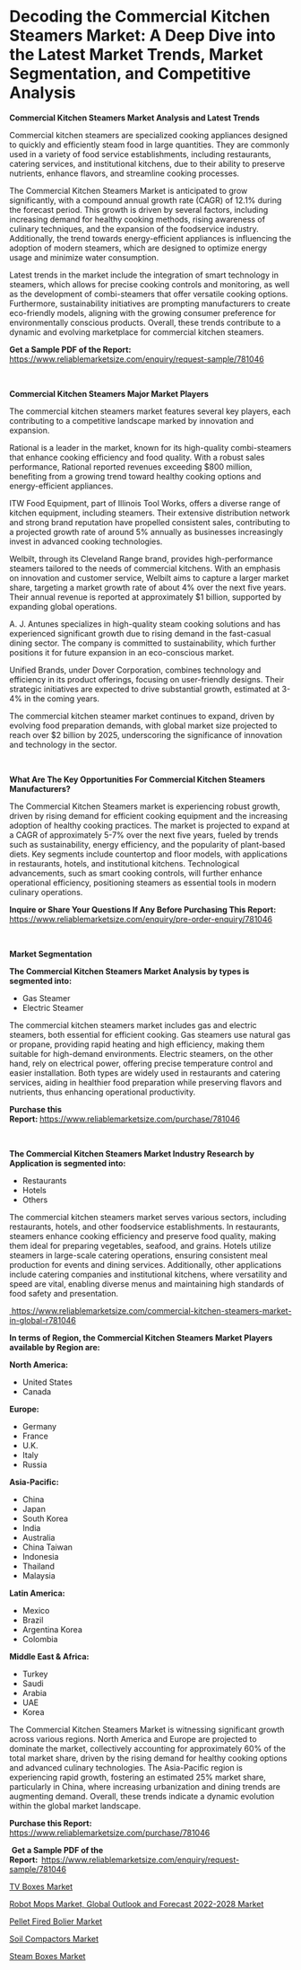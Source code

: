 <p><h1>Decoding the Commercial Kitchen Steamers Market: A Deep Dive into the Latest Market Trends, Market Segmentation, and Competitive Analysis</h1></p><p><strong>Commercial Kitchen Steamers Market Analysis and Latest Trends</strong></p>
<p><p>Commercial kitchen steamers are specialized cooking appliances designed to quickly and efficiently steam food in large quantities. They are commonly used in a variety of food service establishments, including restaurants, catering services, and institutional kitchens, due to their ability to preserve nutrients, enhance flavors, and streamline cooking processes.</p><p>The Commercial Kitchen Steamers Market is anticipated to grow significantly, with a compound annual growth rate (CAGR) of 12.1% during the forecast period. This growth is driven by several factors, including increasing demand for healthy cooking methods, rising awareness of culinary techniques, and the expansion of the foodservice industry. Additionally, the trend towards energy-efficient appliances is influencing the adoption of modern steamers, which are designed to optimize energy usage and minimize water consumption.</p><p>Latest trends in the market include the integration of smart technology in steamers, which allows for precise cooking controls and monitoring, as well as the development of combi-steamers that offer versatile cooking options. Furthermore, sustainability initiatives are prompting manufacturers to create eco-friendly models, aligning with the growing consumer preference for environmentally conscious products. Overall, these trends contribute to a dynamic and evolving marketplace for commercial kitchen steamers.</p></p>
<p><strong>Get a Sample PDF of the Report:&nbsp;</strong> <a href="https://www.reliablemarketsize.com/enquiry/request-sample/781046?utm_campaign=1398&utm_medium=2&utm_source=Github&utm_content=ia&utm_term=15102024&utm_id=commercial-kitchen-steamers">https://www.reliablemarketsize.com/enquiry/request-sample/781046</a></p>
<p>&nbsp;</p>
<p><strong>Commercial Kitchen Steamers Major Market Players</strong></p>
<p><p>The commercial kitchen steamers market features several key players, each contributing to a competitive landscape marked by innovation and expansion.</p><p>Rational is a leader in the market, known for its high-quality combi-steamers that enhance cooking efficiency and food quality. With a robust sales performance, Rational reported revenues exceeding $800 million, benefiting from a growing trend toward healthy cooking options and energy-efficient appliances.</p><p>ITW Food Equipment, part of Illinois Tool Works, offers a diverse range of kitchen equipment, including steamers. Their extensive distribution network and strong brand reputation have propelled consistent sales, contributing to a projected growth rate of around 5% annually as businesses increasingly invest in advanced cooking technologies.</p><p>Welbilt, through its Cleveland Range brand, provides high-performance steamers tailored to the needs of commercial kitchens. With an emphasis on innovation and customer service, Welbilt aims to capture a larger market share, targeting a market growth rate of about 4% over the next five years. Their annual revenue is reported at approximately $1 billion, supported by expanding global operations.</p><p>A. J. Antunes specializes in high-quality steam cooking solutions and has experienced significant growth due to rising demand in the fast-casual dining sector. The company is committed to sustainability, which further positions it for future expansion in an eco-conscious market.</p><p>Unified Brands, under Dover Corporation, combines technology and efficiency in its product offerings, focusing on user-friendly designs. Their strategic initiatives are expected to drive substantial growth, estimated at 3-4% in the coming years.</p><p>The commercial kitchen steamer market continues to expand, driven by evolving food preparation demands, with global market size projected to reach over $2 billion by 2025, underscoring the significance of innovation and technology in the sector.</p></p>
<p>&nbsp;</p>
<p><strong>What Are The Key Opportunities For Commercial Kitchen Steamers Manufacturers?</strong></p>
<p><p>The Commercial Kitchen Steamers market is experiencing robust growth, driven by rising demand for efficient cooking equipment and the increasing adoption of healthy cooking practices. The market is projected to expand at a CAGR of approximately 5-7% over the next five years, fueled by trends such as sustainability, energy efficiency, and the popularity of plant-based diets. Key segments include countertop and floor models, with applications in restaurants, hotels, and institutional kitchens. Technological advancements, such as smart cooking controls, will further enhance operational efficiency, positioning steamers as essential tools in modern culinary operations.</p></p>
<p><strong>Inquire or Share Your Questions If Any Before Purchasing This Report:</strong> <a href="https://www.reliablemarketsize.com/enquiry/pre-order-enquiry/781046?utm_campaign=1398&utm_medium=2&utm_source=Github&utm_content=ia&utm_term=15102024&utm_id=commercial-kitchen-steamers">https://www.reliablemarketsize.com/enquiry/pre-order-enquiry/781046</a></p>
<p>&nbsp;</p>
<p><strong>Market Segmentation</strong></p>
<p><strong>The Commercial Kitchen Steamers Market Analysis by types is segmented into:</strong></p>
<p><ul><li>Gas Steamer</li><li>Electric Steamer</li></ul></p>
<p><p>The commercial kitchen steamers market includes gas and electric steamers, both essential for efficient cooking. Gas steamers use natural gas or propane, providing rapid heating and high efficiency, making them suitable for high-demand environments. Electric steamers, on the other hand, rely on electrical power, offering precise temperature control and easier installation. Both types are widely used in restaurants and catering services, aiding in healthier food preparation while preserving flavors and nutrients, thus enhancing operational productivity.</p></p>
<p><strong>Purchase this Report:&nbsp;</strong><a href="https://www.reliablemarketsize.com/purchase/781046?utm_campaign=1398&utm_medium=2&utm_source=Github&utm_content=ia&utm_term=15102024&utm_id=commercial-kitchen-steamers">https://www.reliablemarketsize.com/purchase/781046</a></p>
<p>&nbsp;</p>
<p><strong>The Commercial Kitchen Steamers Market Industry Research by Application is segmented into:</strong></p>
<p><ul><li>Restaurants</li><li>Hotels</li><li>Others</li></ul></p>
<p><p>The commercial kitchen steamers market serves various sectors, including restaurants, hotels, and other foodservice establishments. In restaurants, steamers enhance cooking efficiency and preserve food quality, making them ideal for preparing vegetables, seafood, and grains. Hotels utilize steamers in large-scale catering operations, ensuring consistent meal production for events and dining services. Additionally, other applications include catering companies and institutional kitchens, where versatility and speed are vital, enabling diverse menus and maintaining high standards of food safety and presentation.</p></p>
<p><a href="https://www.reliablemarketsize.com/commercial-kitchen-steamers-market-in-global-r781046?utm_campaign=1398&utm_medium=2&utm_source=Github&utm_content=ia&utm_term=15102024&utm_id=commercial-kitchen-steamers">&nbsp;https://www.reliablemarketsize.com/commercial-kitchen-steamers-market-in-global-r781046</a></p>
<p><strong>In terms of Region, the Commercial Kitchen Steamers Market Players available by Region are:</strong></p>
<p>
    <p> <strong> North America: </strong>
        <ul>
            <li>United States</li>
            <li>Canada</li>
        </ul>
        </p> 
    <p> <strong> Europe: </strong>
        <ul>
            <li>Germany</li>
            <li>France</li>
            <li>U.K.</li>
            <li>Italy</li>
            <li>Russia</li>
        </ul>
        </p> 
    <p> <strong> Asia-Pacific: </strong>
        <ul>
            <li>China</li>
            <li>Japan</li>
            <li>South Korea</li>
            <li>India</li>
            <li>Australia</li>
            <li>China Taiwan</li>
            <li>Indonesia</li>
            <li>Thailand</li>
            <li>Malaysia</li>
        </ul>
        </p> 
    <p> <strong> Latin America: </strong>
        <ul>
            <li>Mexico</li>
            <li>Brazil</li>
            <li>Argentina Korea</li>
            <li>Colombia</li>
        </ul>
        </p> 
    <p> <strong> Middle East & Africa: </strong>
        <ul>
            <li>Turkey</li>
            <li>Saudi</li>
            <li>Arabia</li>
            <li>UAE</li>
            <li>Korea</li>
        </ul>
    </p>
    </p>
<p><p>The Commercial Kitchen Steamers Market is witnessing significant growth across various regions. North America and Europe are projected to dominate the market, collectively accounting for approximately 60% of the total market share, driven by the rising demand for healthy cooking options and advanced culinary technologies. The Asia-Pacific region is experiencing rapid growth, fostering an estimated 25% market share, particularly in China, where increasing urbanization and dining trends are augmenting demand. Overall, these trends indicate a dynamic evolution within the global market landscape.</p></p>
<p><strong>Purchase this Report: </strong><a href="https://www.reliablemarketsize.com/purchase/781046?utm_campaign=1398&utm_medium=2&utm_source=Github&utm_content=ia&utm_term=15102024&utm_id=commercial-kitchen-steamers">https://www.reliablemarketsize.com/purchase/781046</a></p>
<p>&nbsp;<strong>Get a Sample PDF of the Report:&nbsp;&nbsp;</strong><a href="https://www.reliablemarketsize.com/enquiry/request-sample/781046?utm_campaign=1398&utm_medium=2&utm_source=Github&utm_content=ia&utm_term=15102024&utm_id=commercial-kitchen-steamers">https://www.reliablemarketsize.com/enquiry/request-sample/781046</a></p>
<p><strong></strong></p>
<p><p><a href="https://github.com/carmelrundv1/Market-Research-Report-List-1/blob/main/tv-boxes-market.md?utm_campaign=1398&utm_medium=2&utm_source=Github&utm_content=ia&utm_term=15102024&utm_id=commercial-kitchen-steamers">TV Boxes Market</a></p><p><a href="https://www.linkedin.com/pulse/robot-mops-market-global-outlook-forecast-2022-2028-opportunities-sv1se?utm_campaign=1398&utm_medium=2&utm_source=Github&utm_content=ia&utm_term=15102024&utm_id=commercial-kitchen-steamers">Robot Mops Market, Global Outlook and Forecast 2022-2028 Market</a></p><p><a href="https://github.com/jodeesniderrb/Market-Research-Report-List-1/blob/main/pellet-fired-bolier-market.md?utm_campaign=1398&utm_medium=2&utm_source=Github&utm_content=ia&utm_term=15102024&utm_id=commercial-kitchen-steamers">Pellet Fired Bolier Market</a></p><p><a href="https://issuu.com/reportprime-2/docs/soil-compactors-market-size-2030.pp_ba9cebb31888b7?utm_campaign=1398&utm_medium=2&utm_source=Github&utm_content=ia&utm_term=15102024&utm_id=commercial-kitchen-steamers">Soil Compactors Market</a></p><p><a href="https://issuu.com/reportprime-2/docs/steam-boxes-market-size-2030.pptx_9cce9dbb48c14d?utm_campaign=1398&utm_medium=2&utm_source=Github&utm_content=ia&utm_term=15102024&utm_id=commercial-kitchen-steamers">Steam Boxes Market</a></p></p>